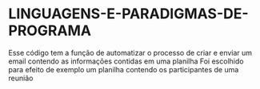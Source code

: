 # LINGUAGENS-E-PARADIGMAS-DE-PROGRAMA

Esse código tem a função de automatizar o processo de criar e enviar um email contendo as informações contidas em uma planilha
Foi escolhido para efeito de exemplo um planilha contendo os participantes de uma reunião

